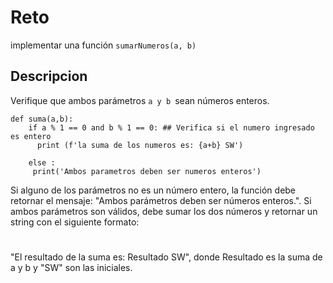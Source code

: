 # Reto
implementar una función `sumarNumeros(a, b)`
## Descripcion 
Verifique que ambos parámetros `a y b `sean números enteros.
```
def suma(a,b):
    if a % 1 == 0 and b % 1 == 0: ## Verifica si el numero ingresado es entero
      print (f'la suma de los numeros es: {a+b} SW')
    
    else :
     print('Ambos parametros deben ser numeros enteros')
```

Si alguno de los parámetros no es un número entero, la función debe retornar el mensaje: "Ambos parámetros deben ser números enteros.".
Si ambos parámetros son válidos, debe sumar los dos números y retornar un string con el siguiente formato: 
#
"El resultado de la suma es: Resultado SW", donde Resultado es la suma de a y b y "SW" son las iniciales.

